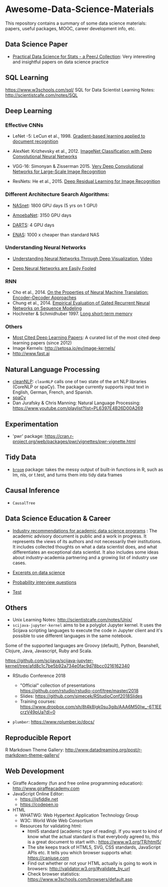 # Awesome-Data-Science-Materials

This repository contains a summary of some data science materials: papers, useful packages, MOOC, career development info, etc. 

## Data Science Paper

- [Practical Data Science for Stats - a PeerJ Collection](https://peerj.com/collections/50-practicaldatascistats): Very interesting and insightful papers on data science practice

## SQL Learning

https://www.w3schools.com/sql/
SQL for Data Scientist Learning Notes: http://scientistcafe.com/notes/SQL

## Deep Learning

### Effective CNNs

- LeNet -5:  LeCun et al., 1998. [Gradient-based learning applied to document recognition](http://yann.lecun.com/exdb/publis/pdf/lecun-01a.pdf)

- AlexNet: Krizhevsky et al., 2012. [ImageNet Classification with Deep Convolutional Neural Networks](https://papers.nips.cc/paper/4824-imagenet-classification-with-deep-convolutional-neural-networks.pdf)

- VGG-16: Simonyan & Zisserman 2015. [Very Deep Convolutional Networks for Large-Scale Image Recognition](https://arxiv.org/pdf/1409.1556.pdf)

- ResNets: He et al., 2015. [Deep Residual Learning for Image Recognition](https://arxiv.org/abs/1512.03385)

### Different Architecture Search Algorithms:

- [NASnet](https://arxiv.org/pdf/1611.01578.pdf): 1800 GPU days (5 yrs on 1 GPU)

- [AmoebaNet](https://arxiv.org/pdf/1802.01548.pdf): 3150 GPU days

- [DARTS](https://arxiv.org/pdf/1806.09055.pdf): 4 GPU days

- [ENAS](https://arxiv.org/pdf/1802.03268.pdf):  1000 x cheaper than standard NAS

### Understanding Neural Networks

- [Understanding Neural Networks Through Deep Visualization](http://yosinski.com/deepvis), [Video](http://yosinski.com/deepvis#toolbox)

- [Deep Neural Networks are Easily Fooled](http://anhnguyen.me/project/fooling/)


### RNN

- Cho et al., 2014. [On the Properties of Neural Machine Translation: Encoder–Decoder Approaches](https://www.aclweb.org/anthology/W14-4012)
- Chung et al., 2014. [Empirical Evaluation of Gated Recurrent Neural Networks on Sequence Modeling](https://arxiv.org/abs/1412.3555)
- Hochreiter & Schmidhuber 1997. [Long short-term memory](https://www.bioinf.jku.at/publications/older/2604.pdf)

### Others

- [Most Cited Deep Learning Papers](https://github.com/terryum/awesome-deep-learning-papers): A curated list of the most cited deep learning papers (since 2012)
- Image Kernels: http://setosa.io/ev/image-kernels/
- http://www.fast.ai



## Natural Language Processing

- [cleanNLP](https://github.com/statsmaths/cleanNLP): `cleanNLP` calls one of two state of the art NLP libraries (CoreNLP or spaCy). The package currently supports input text in English, German, French, and Spanish.
- [spaCy](https://spacy.io)
- Dan Jurafsky & Chris Manning: Natural Language Processing: https://www.youtube.com/playlist?list=PL6397E4B26D00A269

## Experimentation

- 'pwr' package: https://cran.r-project.org/web/packages/pwr/vignettes/pwr-vignette.html

## Tidy Data

- [`broom`](https://github.com/tidyverse/broom) package:  takes the messy output of built-in functions in R, such as lm, nls, or t.test, and turns them into tidy data frames

## Causal Inference

- `CausalTree`

## Data Science Education & Career

- [Industry recommendations for academic data science programs](https://github.com/brohrer/academic_advisory) : The academic advisory document is public and a work in progress. It represents the views of its authors and not necessarily their institutions. It includes collected thoughts on what a data scientist does, and what differentiates an exceptional data scientist. It also includes some ideas about industry-academia partnering and a growing list of industry use cases.

- [Excerpts on data science](http://hui1987.com/data-science.html#data-quality)
- [Probability interview questions](http://vitalflux.com/data-science-175-probability-statistics-interview-questions/)
- [Test](https://www.testdome.com/tests)


## Others

- Unix Learning Notes: http://scientistcafe.com/notes/Unix/
- `scijava-jupyter-kernel` aims to be a polyglot Jupyter kernel. It uses the Scijava scripting languages to execute the code in Jupyter client and it's possible to use different languages in the same notebook.

Some of the supported languages are Groovy (default), Python, Beanshell, Clojure, Java, Javascript, Ruby and Scala.

https://github.com/scijava/scijava-jupyter-kernel/tree/afd8c1c7be5b92a734e0fac9d78bcc0216162340

- RStudio Conference 2018
    - "Official" collection of presentations https://github.com/rstudio/rstudio-conf/tree/master/2018
    - Slides: https://github.com/simecek/RStudioConf2018Slides
    - Training courses: https://www.dropbox.com/sh/8t4k8lgk0su3gjb/AAA6M50Iw_-6T1EEcrzV49pUa?dl=0
    
- `plumber`: https://www.rplumber.io/docs/

## Reproducible Report

R Markdown Theme Gallery: http://www.datadreaming.org/post/r-markdown-theme-gallery/

## Web Development

- Giraffe Academy (fun and free online programming education): http://www.giraffeacademy.com
- JavaScript Online Editor:
    - https://jsfiddle.net
    - https://codepen.io
- HTML
    - WHATWG: Web Hypertext Application Technology Group
    - W3C: World Wide Web Consortium
    - Resources for validating html:
        - html5 standard (academic type of reading). If you want to kind of know what the actual standard is that everybody agreed to, this is a great document to start with.: https://www.w3.org/TR/html5/
        - The site keeps track of HTML5, SVG, CSS standards, JavaScript APIs etc. It tells you which browser supports what: https://caniuse.com
        - Find out whether or not your HTML actually is going to work in browsers: http://validator.w3.org/#validate_by_url
        - Check browser statistics: https://www.w3schools.com/browsers/default.asp
    
   
